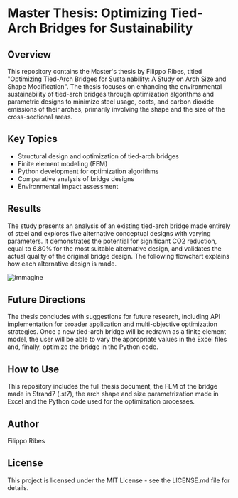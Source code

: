 # Master Thesis: Optimizing Tied-Arch Bridges for Sustainability

## Overview
This repository contains the Master's thesis by Filippo Ribes, titled "Optimizing Tied-Arch Bridges for Sustainability: A Study on Arch Size and Shape Modification". The thesis focuses on enhancing the environmental sustainability of tied-arch bridges through optimization algorithms and parametric designs to minimize steel usage, costs, and carbon dioxide emissions of their arches, primarily involving the shape and the size of the cross-sectional areas.

## Key Topics
- Structural design and optimization of tied-arch bridges
- Finite element modeling (FEM)
- Python development for optimization algorithms
- Comparative analysis of bridge designs
- Environmental impact assessment

## Results
The study presents an analysis of an existing tied-arch bridge made entirely of steel and explores five alternative conceptual designs with varying parameters. It demonstrates the potential for significant CO2 reduction, equal to 6.80% for the most suitable alternative design, and validates the actual quality of the original bridge design. The following flowchart explains how each alternative design is made.

![immagine](https://github.com/filribes95/Tide_Arch_Bridges_Optimization/assets/141939096/79edd1ce-bac5-4ed6-91ff-54e197139f3f)


## Future Directions
The thesis concludes with suggestions for future research, including API implementation for broader application and multi-objective optimization strategies. Once a new tied-arch bridge will be redrawn as a finite element model, the user will be able to vary the appropriate values in the Excel files and, finally, optimize the bridge in the Python code.

## How to Use
This repository includes the full thesis document, the FEM of the bridge made in Strand7 (.st7), the arch shape and size parametrization made in Excel and the Python code used for the optimization processes.

## Author
Filippo Ribes

## License
This project is licensed under the MIT License - see the LICENSE.md file for details.
